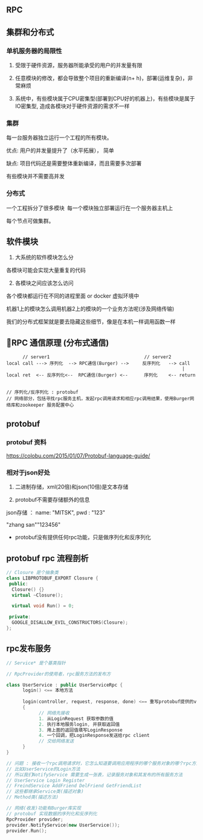## RPC

## 集群和分布式

### 单机服务器的局限性

1. 受限于硬件资源，服务器所能承受的用户的并发量有限

2. 任意模块的修改，都会导致整个项目的重新编译(n+ h)，部署(运维复杂)，非常麻烦

3. 系统中，有些模块属于CPU密集型(部署到CPU好的机器上)，有些模块是属于IO密集型, 造成各模块对于硬件资源的需求不一样

### 集群

每一台服务器独立运行一个工程的所有模块。

优点: 用户的并发量提升了（水平拓展）， 简单

缺点: 项目代码还是需要整体重新编译，而且需要多次部署

有些模块并不需要高并发

### 分布式

一个工程拆分了很多模块 每一个模块独立部署运行在一个服务器主机上

每个节点可做集群。

## 软件模块

1. 大系统的软件模块怎么分

各模块可能会实现大量重复的代码

2. 各模块之间应该怎么访问

各个模块都运行在不同的进程里面 or docker 虚拟环境中

机器1上的模块怎么调用机器2上的模块的一个业务方法呢(涉及网络传输)

我们的分布式框架就是要去隐藏这些细节，像是在本机一样调用函数一样

## RPC 通信原理 (分布式通信)

```
      // server1                                   // server2
local call ---> 序列化  --> RPC通信(Burger) -->     反序列化   --> call 
                                                                 |  
local ret  <-- 反序列化<--  RPC通信(Burger) <--      序列化    <-- return


// 序列化/反序列化 : protobuf 
// 网络部分，包括寻找rpc服务主机，发起rpc调用请求和相应rpc调用结果，使用Burger网络库和zookeeper 服务配置中心
```

## protobuf

### protobuf 资料

https://colobu.com/2015/01/07/Protobuf-language-guide/

### 相对于json好处

1. 二进制存储，xml(20倍)和json(10倍)是文本存储

2. protobuf不需要存储额外的信息

json存储 ： name: "MITSK", pwd : "123"

"zhang san""123456"

- protobuf没有提供任何rpc功能，只是做序列化和反序列化

## protobuf rpc 流程剖析

```cpp
// Closure 是个抽象类
class LIBPROTOBUF_EXPORT Closure {
 public:
  Closure() {}
  virtual ~Closure();

  virtual void Run() = 0;

 private:
  GOOGLE_DISALLOW_EVIL_CONSTRUCTORS(Closure);
};
```

## rpc发布服务

```cpp
// Service* 是个基类指针

// RpcProvider的使用者，rpc服务方法的发布方

class UserService : public UserServiceRpc {
      login() <== 本地方法
      
      login(controller, request, response, done) <== 重写protobuf提供的virtual虚函数
      {
            // 网络先接收
            1. 从LoginRequest 获取参数的值
            2. 执行本地服务login, 并获取返回值
            3. 用上面的返回值填写LoginResponse
            4. 一个回调，把LoginResponse发送给rpc client
            // 交给网络发送
      }
}

// 问题 : 接收一个rpc调用请求时，它怎么知道要调用应用程序的哪个服务对象的哪个rpc方法呢？
// 比如UserService的Login方法
// 所以我们NotifyService 需要生成一张表，记录服务对象和其发布的所有服务方法
// UserService Login Register 
// FreindService AddFriend DelFriend GetFriendList
// 这些都继承Service类(描述对象)
// Method类(描述方法)
```

```cpp
// 网络(收发)功能有Burger库实现
// protobuf 实现数据的序列化和反序列化
RpcProvider provider;
provider.NotifyService(new UserService());
provider.Run();
```